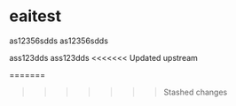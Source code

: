# eaitest

as12356sdds
as12356sdds

ass123dds
ass123dds
<<<<<<< Updated upstream

=======
>>>>>>> Stashed changes

